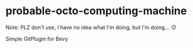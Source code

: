 # probable-octo-computing-machine

Note: PLZ don't use, I have no idea what I'm doing, but I'm doing... :D

Simple GitPlugin for Bevy
